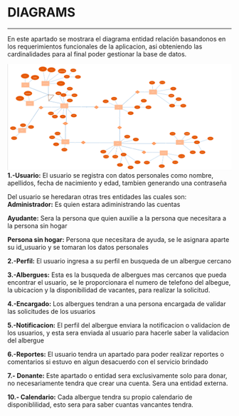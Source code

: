 # DIAGRAMS
---
En este apartado se mostrara el diagrama entidad relación basandonos en los requerimientos funcionales de la aplicacion, asi obteniendo las cardinalidades para al final poder gestionar la base de datos.

![LogoTI](/Databases/Diagrams/Diagrama.png)
**1.-Usuario:** El usuario se registra con datos personales como nombre, apellidos, fecha de nacimiento y edad, tambien generando una contraseña

Del usuario se heredaran otras tres entidades las cuales son: 
**Administrador:** Es quien estara adiministrando las cuentas

**Ayudante:** Sera la persona que quien auxilie a la persona que necesitara a la persona sin hogar

**Persona sin hogar:** Persona que necesitara de ayuda, se le asignara aparte su id_usuario y se tomaran los datos personales

**2.-Perfil:** El usuario ingresa a su perfil en busqueda de un albergue cercano
 
**3.-Albergues:** Esta es la busqueda de albergues mas cercanos que pueda encontrar el usuario, se le proporcionara el numero de telefono del albegue, la ubicacion y la disponibilidad de vacantes, para realizar la solicitud.

**4.-Encargado:** Los albergues tendran a una persona encargada de validar las solicitudes de los usuarios

**5.-Notificacion:** El perfil del albergue enviara la notificacion o validacion de los usuarios, y esta sera enviada al usuario para hacerle saber la validacion del albergue

**6.-Reportes:** El usuario tendra un apartado para poder realizar reportes o comentarios si estuvo en algun desacuerdo con el servicio brindado

**7.- Donante:** Este apartado o entidad sera exclusivamente solo para donar, no necesariamente tendra que crear una cuenta. Sera una entidad externa.

**10.- Calendario:** Cada albergue tendra su propio calendario de disponiblilidad, esto sera para saber cuantas vancantes tendra.


